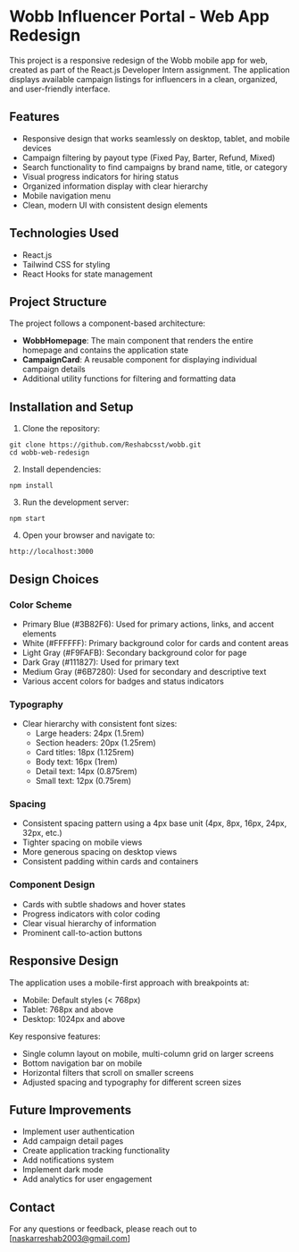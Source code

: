 # Wobb Influencer Portal - Web App Redesign

This project is a responsive redesign of the Wobb mobile app for web, created as part of the React.js Developer Intern assignment. The application displays available campaign listings for influencers in a clean, organized, and user-friendly interface.

## Features

- Responsive design that works seamlessly on desktop, tablet, and mobile devices
- Campaign filtering by payout type (Fixed Pay, Barter, Refund, Mixed)
- Search functionality to find campaigns by brand name, title, or category
- Visual progress indicators for hiring status
- Organized information display with clear hierarchy
- Mobile navigation menu
- Clean, modern UI with consistent design elements

## Technologies Used

- React.js
- Tailwind CSS for styling
- React Hooks for state management

## Project Structure

The project follows a component-based architecture:

- **WobbHomepage**: The main component that renders the entire homepage and contains the application state
- **CampaignCard**: A reusable component for displaying individual campaign details
- Additional utility functions for filtering and formatting data

## Installation and Setup

1. Clone the repository:
```
git clone https://github.com/Reshabcsst/wobb.git
cd wobb-web-redesign
```

2. Install dependencies:
```
npm install
```

3. Run the development server:
```
npm start
```

4. Open your browser and navigate to:
```
http://localhost:3000
```

## Design Choices

### Color Scheme
- Primary Blue (#3B82F6): Used for primary actions, links, and accent elements
- White (#FFFFFF): Primary background color for cards and content areas
- Light Gray (#F9FAFB): Secondary background color for page
- Dark Gray (#111827): Used for primary text
- Medium Gray (#6B7280): Used for secondary and descriptive text
- Various accent colors for badges and status indicators

### Typography
- Clear hierarchy with consistent font sizes:
  - Large headers: 24px (1.5rem)
  - Section headers: 20px (1.25rem)
  - Card titles: 18px (1.125rem)
  - Body text: 16px (1rem)
  - Detail text: 14px (0.875rem)
  - Small text: 12px (0.75rem)

### Spacing
- Consistent spacing pattern using a 4px base unit (4px, 8px, 16px, 24px, 32px, etc.)
- Tighter spacing on mobile views
- More generous spacing on desktop views
- Consistent padding within cards and containers

### Component Design
- Cards with subtle shadows and hover states
- Progress indicators with color coding
- Clear visual hierarchy of information
- Prominent call-to-action buttons

## Responsive Design

The application uses a mobile-first approach with breakpoints at:
- Mobile: Default styles (< 768px)
- Tablet: 768px and above
- Desktop: 1024px and above

Key responsive features:
- Single column layout on mobile, multi-column grid on larger screens
- Bottom navigation bar on mobile
- Horizontal filters that scroll on smaller screens
- Adjusted spacing and typography for different screen sizes

## Future Improvements

- Implement user authentication
- Add campaign detail pages
- Create application tracking functionality
- Add notifications system
- Implement dark mode
- Add analytics for user engagement

## Contact

For any questions or feedback, please reach out to [naskarreshab2003@gmail.com]